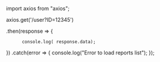 
import axios from "axios";


axios.get('/user?ID=12345')

 .then(response => {
	 
          console.log( response.data);
	  
 })
 .catch(error => {
        console.log("Error to load reports list");
 });
